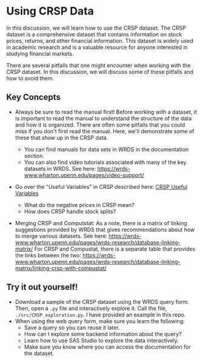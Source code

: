 # Using CRSP Data

In this discussion, we will learn how to use the CRSP dataset. The CRSP dataset is a comprehensive dataset that contains information on stock prices, returns, and other financial information. This dataset is widely used in academic research and is a valuable resource for anyone interested in studying financial markets.

There are several pitfalls that one might encounter when working with the CRSP dataset. In this discussion, we will discuss some of these pitfalls and how to avoid them.

## Key Concepts

- Always be sure to read the manual first! Before working with a dataset, it is important to read the manual to understand the structure of the data and how it is organized. There are often some pitfalls that you could miss if you don't first read the manual. Here, we'll demonstrate some of these that show up in the CRSP data.
  - You can find manuals for data sets in WRDS in the documentation section.
  - You can also find video tutorials associated with many of the key datasets in WRDS. See here: https://wrds-www.wharton.upenn.edu/pages/video-support/

- Go over the "Useful Variables" in CRSP described here: <a href="assets/CRSP_useful_variables.pptx">CRSP Useful Variables</a>
  - What do the negative prices in CRSP mean?
  - How does CRSP handle stock splits?

- Merging CRSP and Computstat: As a note, there is a matrix of linking suggestions provided by WRDS that gives recommendations about how to merge various datasets. See here: https://wrds-www.wharton.upenn.edu/pages/wrds-research/database-linking-matrix/ For CRSP and Compustat, there is a separate table that provides the links between the two: https://wrds-www.wharton.upenn.edu/pages/wrds-research/database-linking-matrix/linking-crsp-with-compustat/ 

## Try it out yourself!

- Download a sample of the CRSP dataset using the WRDS query form. Then, open a `.py` file and interactively explore it. Call the file, `./src/CRSP_exploration.py`. I have provided an example in this repo.
- When using the web query form, make sure you learn the following:
  - Save a query so you can reuse it later. 
  - How can I explore some backend information about the query?
  - Learn how to use SAS Studio to explore the data interactively.
  - Make sure you know where you can access the documentation for the dataset.
